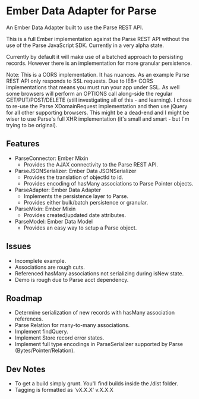 Ember Data Adapter for Parse
===================

An Ember Data Adapter built to use the Parse REST API. 

This is a full Ember implementation against the Parse REST API without the use
of the Parse JavaScript SDK. Currently in a very alpha state. 

Currently by default it will make use of a batched approach to persisting records. However
there is an implementation for more granular persistence.

Note: This is a CORS implementation. It has nuances. As an example Parse REST API only responds
to SSL requests. Due to IE8+ CORS implementations that means you must run your app under SSL. As well
some browsers will perform an OPTIONS call along-side the regular GET/PUT/POST/DELETE 
(still investigating all of this - and learning). I chose to re-use the Parse XDomainRequest implementation
and then use jQuery for all other supporting browsers. This might be a dead-end and I might
be wiser to use Parse's full XHR implementation (it's small and smart - but I'm trying to be original).

Features
--------

* ParseConnector: Ember Mixin
  * Provides the AJAX connectivity to the Parse REST API.
* ParseJSONSerializer: Ember Data JSONSerializer
  * Provides the translation of objectId to id.
  * Provides encoding of hasMany associations to Parse Pointer objects.
* ParseAdapter: Ember Data Adapter
  * Implements the persistence layer to Parse.
  * Provides either bulk/batch persistence or granular.
* ParseMixin: Ember Mixin
  * Provides created/updated date attributes.
* ParseModel: Ember Data Model
  * Provides an easy way to setup a Parse object.

Issues
------

* Incomplete example.
* Associations are rough cuts.
* Referenced hasMany associations not serializing during isNew state.
* Demo is rough due to Parse acct dependency.

Roadmap
-------

* Determine serialization of new records with hasMany association references.
* Parse Relation for many-to-many associations.
* Implement findQuery.
* Implement Store record error states.
* Implement full type encodings in ParseSerializer supported by Parse (Bytes/Pointer/Relation).

Dev Notes
---------
* To get a build simply grunt. You'll find builds inside the /dist folder.
* Tagging is formatted as 'vX.X.X' v.X.X.X
